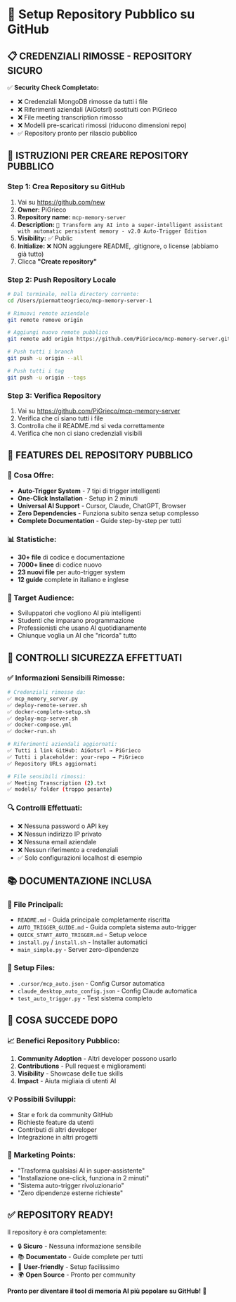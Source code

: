 # 🚀 Setup Repository Pubblico su GitHub

## 📋 **CREDENZIALI RIMOSSE - REPOSITORY SICURO**

✅ **Security Check Completato:**
- ❌ Credenziali MongoDB rimosse da tutti i file
- ❌ Riferimenti aziendali (AiGotsrl) sostituiti con PiGrieco  
- ❌ File meeting transcription rimosso
- ❌ Modelli pre-scaricati rimossi (riducono dimensioni repo)
- ✅ Repository pronto per rilascio pubblico

## 🔧 **ISTRUZIONI PER CREARE REPOSITORY PUBBLICO**

### **Step 1: Crea Repository su GitHub**
1. Vai su https://github.com/new
2. **Owner:** PiGrieco
3. **Repository name:** `mcp-memory-server`
4. **Description:** `🧠 Transform any AI into a super-intelligent assistant with automatic persistent memory - v2.0 Auto-Trigger Edition`
5. **Visibility:** ✅ Public
6. **Initialize:** ❌ NON aggiungere README, .gitignore, o license (abbiamo già tutto)
7. Clicca **"Create repository"**

### **Step 2: Push Repository Locale**
```bash
# Dal terminale, nella directory corrente:
cd /Users/piermatteogrieco/mcp-memory-server-1

# Rimuovi remote aziendale
git remote remove origin

# Aggiungi nuovo remote pubblico
git remote add origin https://github.com/PiGrieco/mcp-memory-server.git

# Push tutti i branch
git push -u origin --all

# Push tutti i tag
git push -u origin --tags
```

### **Step 3: Verifica Repository**
1. Vai su https://github.com/PiGrieco/mcp-memory-server
2. Verifica che ci siano tutti i file
3. Controlla che il README.md si veda correttamente
4. Verifica che non ci siano credenziali visibili

## 🎯 **FEATURES DEL REPOSITORY PUBBLICO**

### **🚀 Cosa Offre:**
- **Auto-Trigger System** - 7 tipi di trigger intelligenti
- **One-Click Installation** - Setup in 2 minuti
- **Universal AI Support** - Cursor, Claude, ChatGPT, Browser
- **Zero Dependencies** - Funziona subito senza setup complesso
- **Complete Documentation** - Guide step-by-step per tutti

### **📊 Statistiche:**
- **30+ file** di codice e documentazione
- **7000+ linee** di codice nuovo
- **23 nuovi file** per auto-trigger system
- **12 guide** complete in italiano e inglese

### **🎯 Target Audience:**
- Sviluppatori che vogliono AI più intelligenti
- Studenti che imparano programmazione
- Professionisti che usano AI quotidianamente
- Chiunque voglia un AI che "ricorda" tutto

## 🔐 **CONTROLLI SICUREZZA EFFETTUATI**

### **✅ Informazioni Sensibili Rimosse:**
```bash
# Credenziali rimosse da:
✅ mcp_memory_server.py
✅ deploy-remote-server.sh  
✅ docker-complete-setup.sh
✅ deploy-mcp-server.sh
✅ docker-compose.yml
✅ docker-run.sh

# Riferimenti aziendali aggiornati:
✅ Tutti i link GitHub: AiGotsrl → PiGrieco
✅ Tutti i placeholder: your-repo → PiGrieco
✅ Repository URLs aggiornati

# File sensibili rimossi:
✅ Meeting Transcription (2).txt
✅ models/ folder (troppo pesante)
```

### **🔍 Controlli Effettuati:**
- ❌ Nessuna password o API key
- ❌ Nessun indirizzo IP privato
- ❌ Nessuna email aziendale  
- ❌ Nessun riferimento a credenziali
- ✅ Solo configurazioni localhost di esempio

## 📚 **DOCUMENTAZIONE INCLUSA**

### **🎯 File Principali:**
- `README.md` - Guida principale completamente riscritta
- `AUTO_TRIGGER_GUIDE.md` - Guida completa sistema auto-trigger
- `QUICK_START_AUTO_TRIGGER.md` - Setup veloce
- `install.py` / `install.sh` - Installer automatici
- `main_simple.py` - Server zero-dipendenze

### **🔧 Setup Files:**
- `.cursor/mcp_auto.json` - Config Cursor automatica
- `claude_desktop_auto_config.json` - Config Claude automatica
- `test_auto_trigger.py` - Test sistema completo

## 🚀 **COSA SUCCEDE DOPO**

### **📈 Benefici Repository Pubblico:**
1. **Community Adoption** - Altri developer possono usarlo
2. **Contributions** - Pull request e miglioramenti
3. **Visibility** - Showcase delle tue skills
4. **Impact** - Aiuta migliaia di utenti AI

### **💡 Possibili Sviluppi:**
- Star e fork da community GitHub
- Richieste feature da utenti
- Contributi di altri developer
- Integrazione in altri progetti

### **🎯 Marketing Points:**
- "Trasforma qualsiasi AI in super-assistente"
- "Installazione one-click, funziona in 2 minuti"
- "Sistema auto-trigger rivoluzionario"
- "Zero dipendenze esterne richieste"

## ✅ **REPOSITORY READY!**

Il repository è ora completamente:
- 🔒 **Sicuro** - Nessuna informazione sensibile
- 📚 **Documentato** - Guide complete per tutti
- 🚀 **User-friendly** - Setup facilissimo
- 🌍 **Open Source** - Pronto per community

**Pronto per diventare il tool di memoria AI più popolare su GitHub!** 🎉
